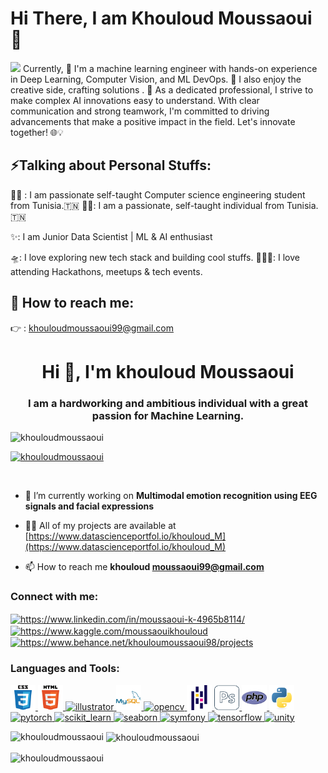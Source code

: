 <h1> Hi There, I am Khouloud Moussaoui 💫 </h1>
</h1>

<img src="https://i.pinimg.com/originals/02/49/ef/0249efe4cc8e3c20094fc2d20aa58912.gif" width="500px">
Currently, 🤖 I'm a machine learning engineer with hands-on experience in Deep Learning, Computer Vision, and ML DevOps. 🚀 I also enjoy the creative side, crafting solutions . 🤯 As a dedicated professional, I strive to make complex AI innovations easy to understand. With clear communication and strong teamwork, I'm committed to driving advancements that make a positive impact in the field. Let's innovate together! 🌐💡

## ⚡️Talking about Personal Stuffs:

👩‍💻 : I am passionate self-taught Computer science engineering student from Tunisia.🇹🇳
👩‍💻: I am a passionate, self-taught individual from Tunisia.🇹🇳

✨: I am Junior Data Scientist | ML & AI enthusiast

🛸: I love exploring new tech stack and building cool stuffs.
🙋🏼‍♀️: I love attending Hackathons, meetups & tech events.

## 💌 How to reach me:
👉 : khouloudmoussaoui99@gmail.com




<h1 align="center">Hi 👋, I'm khouloud Moussaoui</h1>
<h3 align="center">I am a hardworking and ambitious individual with a great passion for Machine Learning.</h3>

<p align="left"> <img src="https://komarev.com/ghpvc/?username=khouloudmoussaoui&label=Profile%20views&color=0e75b6&style=flat" alt="khouloudmoussaoui" /> </p>

<p align="left"> <a href="https://github.com/ryo-ma/github-profile-trophy"><img src="https://github-profile-trophy.vercel.app/?username=khouloudmoussaoui" alt="khouloudmoussaoui" /></a> </p>

<p align="left"> <a href="https://twitter.com/" target="blank"><img src="https://img.shields.io/twitter/follow/?logo=twitter&style=for-the-badge" alt="" /></a> </p>

- 🔭 I’m currently working on **Multimodal emotion recognition using EEG signals and facial expressions**

- 👨‍💻 All of my projects are available at [https://www.datascienceportfol.io/khouloud_M](https://www.datascienceportfol.io/khouloud_M)

- 📫 How to reach me **khouloud moussaoui99@gmail.com**

<h3 align="left">Connect with me:</h3>
<p align="left">
<a href="https://linkedin.com/in/https://www.linkedin.com/in/moussaoui-k-4965b8114/" target="blank"><img align="center" src="https://raw.githubusercontent.com/rahuldkjain/github-profile-readme-generator/master/src/images/icons/Social/linked-in-alt.svg" alt="https://www.linkedin.com/in/moussaoui-k-4965b8114/" height="30" width="40" /></a>
<a href="https://kaggle.com/https://www.kaggle.com/moussaouikhouloud" target="blank"><img align="center" src="https://raw.githubusercontent.com/rahuldkjain/github-profile-readme-generator/master/src/images/icons/Social/kaggle.svg" alt="https://www.kaggle.com/moussaouikhouloud" height="30" width="40" /></a>
<a href="https://www.behance.net/https://www.behance.net/khouloumoussaoui98/projects" target="blank"><img align="center" src="https://raw.githubusercontent.com/rahuldkjain/github-profile-readme-generator/master/src/images/icons/Social/behance.svg" alt="https://www.behance.net/khouloumoussaoui98/projects" height="30" width="40" /></a>
</p>

<h3 align="left">Languages and Tools:</h3>
<p align="left"> <a href="https://www.w3schools.com/css/" target="_blank" rel="noreferrer"> <img src="https://raw.githubusercontent.com/devicons/devicon/master/icons/css3/css3-original-wordmark.svg" alt="css3" width="40" height="40"/> </a> <a href="https://www.w3.org/html/" target="_blank" rel="noreferrer"> <img src="https://raw.githubusercontent.com/devicons/devicon/master/icons/html5/html5-original-wordmark.svg" alt="html5" width="40" height="40"/> </a> <a href="https://www.adobe.com/in/products/illustrator.html" target="_blank" rel="noreferrer"> <img src="https://www.vectorlogo.zone/logos/adobe_illustrator/adobe_illustrator-icon.svg" alt="illustrator" width="40" height="40"/> </a> <a href="https://www.mysql.com/" target="_blank" rel="noreferrer"> <img src="https://raw.githubusercontent.com/devicons/devicon/master/icons/mysql/mysql-original-wordmark.svg" alt="mysql" width="40" height="40"/> </a> <a href="https://opencv.org/" target="_blank" rel="noreferrer"> <img src="https://www.vectorlogo.zone/logos/opencv/opencv-icon.svg" alt="opencv" width="40" height="40"/> </a> <a href="https://pandas.pydata.org/" target="_blank" rel="noreferrer"> <img src="https://raw.githubusercontent.com/devicons/devicon/2ae2a900d2f041da66e950e4d48052658d850630/icons/pandas/pandas-original.svg" alt="pandas" width="40" height="40"/> </a> <a href="https://www.photoshop.com/en" target="_blank" rel="noreferrer"> <img src="https://raw.githubusercontent.com/devicons/devicon/master/icons/photoshop/photoshop-line.svg" alt="photoshop" width="40" height="40"/> </a> <a href="https://www.php.net" target="_blank" rel="noreferrer"> <img src="https://raw.githubusercontent.com/devicons/devicon/master/icons/php/php-original.svg" alt="php" width="40" height="40"/> </a> <a href="https://www.python.org" target="_blank" rel="noreferrer"> <img src="https://raw.githubusercontent.com/devicons/devicon/master/icons/python/python-original.svg" alt="python" width="40" height="40"/> </a> <a href="https://pytorch.org/" target="_blank" rel="noreferrer"> <img src="https://www.vectorlogo.zone/logos/pytorch/pytorch-icon.svg" alt="pytorch" width="40" height="40"/> </a> <a href="https://scikit-learn.org/" target="_blank" rel="noreferrer"> <img src="https://upload.wikimedia.org/wikipedia/commons/0/05/Scikit_learn_logo_small.svg" alt="scikit_learn" width="40" height="40"/> </a> <a href="https://seaborn.pydata.org/" target="_blank" rel="noreferrer"> <img src="https://seaborn.pydata.org/_images/logo-mark-lightbg.svg" alt="seaborn" width="40" height="40"/> </a> <a href="https://symfony.com" target="_blank" rel="noreferrer"> <img src="https://symfony.com/logos/symfony_black_03.svg" alt="symfony" width="40" height="40"/> </a> <a href="https://www.tensorflow.org" target="_blank" rel="noreferrer"> <img src="https://www.vectorlogo.zone/logos/tensorflow/tensorflow-icon.svg" alt="tensorflow" width="40" height="40"/> </a> <a href="https://unity.com/" target="_blank" rel="noreferrer"> <img src="https://www.vectorlogo.zone/logos/unity3d/unity3d-icon.svg" alt="unity" width="40" height="40"/> </a> </p>

<p><img align="left" src="https://github-readme-stats.vercel.app/api/top-langs?username=khouloudmoussaoui&show_icons=true&locale=en&layout=compact" alt="khouloudmoussaoui" /></p>

<p>&nbsp;<img align="center" src="https://github-readme-stats.vercel.app/api?username=khouloudmoussaoui&show_icons=true&locale=en" alt="khouloudmoussaoui" /></p>

<p><img align="center" src="https://github-readme-streak-stats.herokuapp.com/?user=khouloudmoussaoui&" alt="khouloudmoussaoui" /></p>




